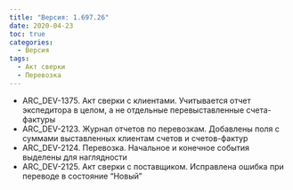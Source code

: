 ```yaml
---
title: "Версия: 1.697.26"
date: 2020-04-23
toc: true
categories:
  - Версия
tags:
  - Акт сверки
  - Перевозка
---
```


-   ARC_DEV-1375. Акт сверки с клиентами. Учитывается отчет экспедитора в целом, а не отдельные перевыставленные счета-фактуры
-   ARC_DEV-2123. Журнал отчетов по перевозкам. Добавлены поля с суммами выставленных клиентам счетов и счетов-фактур
-   ARC_DEV-2124. Перевозка. Начальное и конечное события выделены для наглядности
-   ARC_DEV-2125. Акт сверки с поставщиком. Исправлена ошибка при переводе в состояние “Новый”
